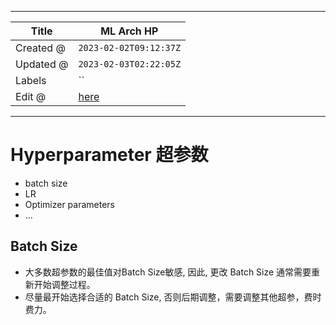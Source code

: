 -----

| Title     | ML Arch HP                                            |
| --------- | ----------------------------------------------------- |
| Created @ | `2023-02-02T09:12:37Z`                                |
| Updated @ | `2023-02-03T02:22:05Z`                                |
| Labels    | \`\`                                                  |
| Edit @    | [here](https://github.com/junxnone/aiwiki/issues/368) |

-----

# Hyperparameter 超参数

  - batch size
  - LR
  - Optimizer parameters
  - ...

## Batch Size

  - 大多数超参数的最佳值对Batch Size敏感, 因此, 更改 Batch Size 通常需要重新开始调整过程。
  - 尽量最开始选择合适的 Batch Size, 否则后期调整，需要调整其他超参，费时费力。
